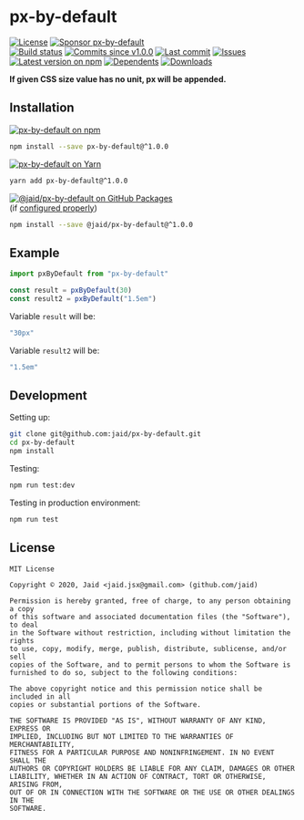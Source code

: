 # px-by-default


<a href="https://raw.githubusercontent.com/jaid/px-by-default/master/license.txt"><img src="https://img.shields.io/github/license/jaid/px-by-default?style=flat-square" alt="License"/></a> <a href="https://github.com/sponsors/jaid"><img src="https://img.shields.io/badge/<3-Sponsor-FF45F1?style=flat-square" alt="Sponsor px-by-default"/></a>  
<a href="https://actions-badge.atrox.dev/jaid/px-by-default/goto"><img src="https://img.shields.io/endpoint.svg?style=flat-square&url=https%3A%2F%2Factions-badge.atrox.dev%2Fjaid%2Fpx-by-default%2Fbadge" alt="Build status"/></a> <a href="https://github.com/jaid/px-by-default/commits"><img src="https://img.shields.io/github/commits-since/jaid/px-by-default/v1.0.0?style=flat-square&logo=github" alt="Commits since v1.0.0"/></a> <a href="https://github.com/jaid/px-by-default/commits"><img src="https://img.shields.io/github/last-commit/jaid/px-by-default?style=flat-square&logo=github" alt="Last commit"/></a> <a href="https://github.com/jaid/px-by-default/issues"><img src="https://img.shields.io/github/issues/jaid/px-by-default?style=flat-square&logo=github" alt="Issues"/></a>  
<a href="https://npmjs.com/package/px-by-default"><img src="https://img.shields.io/npm/v/px-by-default?style=flat-square&logo=npm&label=latest%20version" alt="Latest version on npm"/></a> <a href="https://github.com/jaid/px-by-default/network/dependents"><img src="https://img.shields.io/librariesio/dependents/npm/px-by-default?style=flat-square&logo=npm" alt="Dependents"/></a> <a href="https://npmjs.com/package/px-by-default"><img src="https://img.shields.io/npm/dm/px-by-default?style=flat-square&logo=npm" alt="Downloads"/></a>

**If given CSS size value has no unit, px will be appended.**





## Installation

<a href="https://npmjs.com/package/px-by-default"><img src="https://img.shields.io/badge/npm-px--by--default-C23039?style=flat-square&logo=npm" alt="px-by-default on npm"/></a>

```bash
npm install --save px-by-default@^1.0.0
```

<a href="https://yarnpkg.com/package/px-by-default"><img src="https://img.shields.io/badge/Yarn-px--by--default-2F8CB7?style=flat-square&logo=yarn&logoColor=white" alt="px-by-default on Yarn"/></a>

```bash
yarn add px-by-default@^1.0.0
```

<a href="https://github.com/jaid/px-by-default/packages"><img src="https://img.shields.io/badge/GitHub Packages-@jaid/px--by--default-24282e?style=flat-square&logo=github" alt="@jaid/px-by-default on GitHub Packages"/></a>  
(if [configured properly](https://help.github.com/en/github/managing-packages-with-github-packages/configuring-npm-for-use-with-github-packages))

```bash
npm install --save @jaid/px-by-default@^1.0.0
```



## Example


```javascript
import pxByDefault from "px-by-default"

const result = pxByDefault(30)
const result2 = pxByDefault("1.5em")
```

Variable `result` will be:

```javascript
"30px"
```
Variable `result2` will be:

```javascript
"1.5em"
```













## Development



Setting up:
```bash
git clone git@github.com:jaid/px-by-default.git
cd px-by-default
npm install
```
Testing:
```bash
npm run test:dev
```
Testing in production environment:
```bash
npm run test
```


## License
```text
MIT License

Copyright © 2020, Jaid <jaid.jsx@gmail.com> (github.com/jaid)

Permission is hereby granted, free of charge, to any person obtaining a copy
of this software and associated documentation files (the "Software"), to deal
in the Software without restriction, including without limitation the rights
to use, copy, modify, merge, publish, distribute, sublicense, and/or sell
copies of the Software, and to permit persons to whom the Software is
furnished to do so, subject to the following conditions:

The above copyright notice and this permission notice shall be included in all
copies or substantial portions of the Software.

THE SOFTWARE IS PROVIDED "AS IS", WITHOUT WARRANTY OF ANY KIND, EXPRESS OR
IMPLIED, INCLUDING BUT NOT LIMITED TO THE WARRANTIES OF MERCHANTABILITY,
FITNESS FOR A PARTICULAR PURPOSE AND NONINFRINGEMENT. IN NO EVENT SHALL THE
AUTHORS OR COPYRIGHT HOLDERS BE LIABLE FOR ANY CLAIM, DAMAGES OR OTHER
LIABILITY, WHETHER IN AN ACTION OF CONTRACT, TORT OR OTHERWISE, ARISING FROM,
OUT OF OR IN CONNECTION WITH THE SOFTWARE OR THE USE OR OTHER DEALINGS IN THE
SOFTWARE.
```
